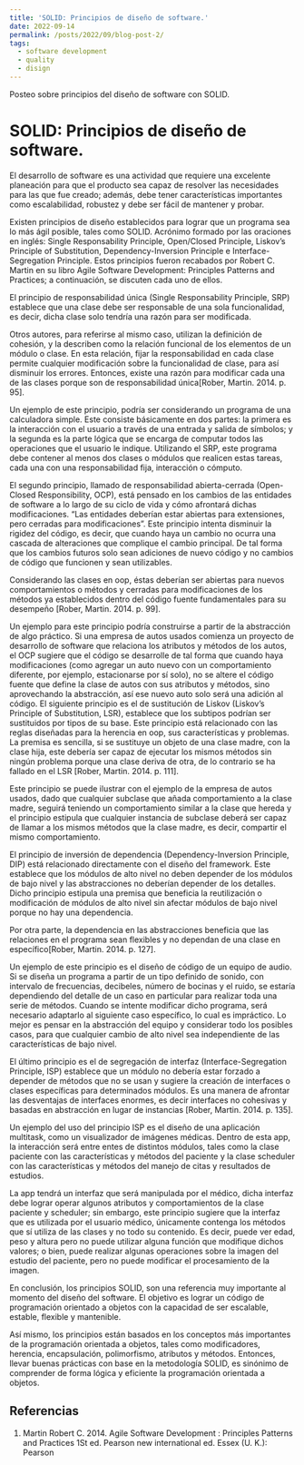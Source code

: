 ```yaml
---
title: 'SOLID: Principios de diseño de software.'
date: 2022-09-14
permalink: /posts/2022/09/blog-post-2/
tags:
  - software development
  - quality
  - disign
---
```

Posteo sobre principios del diseño de software con SOLID.

SOLID: Principios de diseño de software.
======
El desarrollo de software es una actividad que requiere una excelente planeación
						para que el producto sea capaz de resolver las necesidades para las que fue
						creado; además, debe tener características importantes como escalabilidad,
						robustez y debe ser fácil de mantener y probar.
      
Existen principios de diseño establecidos para lograr que un programa sea lo
						más ágil posible, tales como SOLID. Acrónimo formado por las oraciones en
						inglés: Single Responsability Principle, Open/Closed Principle, Liskov’s Principle of
						Substitution, Dependency-Inversion Principle e Interface-Segregation Principle.
						Estos principios fueron recabados por Robert C. Martin en su libro Agile Software
						Development: Principles Patterns and Practices; a continuación, se discuten cada
						uno de ellos.
      
El principio de responsabilidad única (Single Responsability Principle, SRP)
						establece que una clase debe ser responsable de una sola funcionalidad, es
						decir, dicha clase solo tendría una razón para ser modificada.
      
Otros autores, para referirse al mismo caso, utilizan la definición de cohesión, y la
						describen como la relación funcional de los elementos de un módulo o clase. En
						esta relación, fijar la responsabilidad en cada clase permite cualquier
						modificación sobre la funcionalidad de clase, para así disminuir los errores.
						Entonces, existe una razón para modificar cada una de las clases porque son de
						responsabilidad única[Rober, Martin. 2014. p. 95].
      
Un ejemplo de este principio, podría ser considerando un programa de una
						calculadora simple. Este consiste básicamente en dos partes: la primera es la
						interacción con el usuario a través de una entrada y salida de símbolos; y la
						segunda es la parte lógica que se encarga de computar todos las operaciones
						que el usuario le indique. Utilizando el SRP, este programa debe contener al
						menos dos clases o módulos que realicen estas tareas, cada una con una
						responsabilidad fija, interacción o cómputo.
      
El segundo principio, llamado de responsabilidad abierta-cerrada (Open-Closed
						Responsibility, OCP), está pensado en los cambios de las entidades de software a
						lo largo de su ciclo de vida y cómo afrontará dichas modificaciones. “Las entidades 
						deberían estar abiertas para extensiones, pero cerradas para
						modificaciones”. Este principio intenta disminuir la rigidez del código, es decir, que
						cuando haya un cambio no ocurra una cascada de alteraciones que complique
						el cambio principal. De tal forma que los cambios futuros solo sean adiciones de
						nuevo código y no cambios de código que funcionen y sean utilizables.
      
Considerando las clases en oop, éstas deberían ser abiertas para nuevos
						comportamientos o métodos y cerradas para modificaciones de los métodos ya
						establecidos dentro del código fuente fundamentales para su desempeño
						[Rober, Martin. 2014. p. 99].
      
Un ejemplo para este principio podría construirse a partir de la abstracción de
						algo práctico. Si una empresa de autos usados comienza un proyecto de
						desarrollo de software que relaciona los atributos y métodos de los autos, el OCP
						sugiere que el código se desarrolle de tal forma que cuando haya modificaciones
						(como agregar un auto nuevo con un comportamiento diferente, por ejemplo,
						estacionarse por sí solo), no se altere el código fuente que define la clase de
						autos con sus atributos y métodos, sino aprovechando la abstracción, así ese
						nuevo auto solo será una adición al código.
El siguiente principio es el de sustitución de Liskov (Liskov’s Principle of
						Substitution, LSR), establece que los subtipos podrían ser sustituidos por tipos de
						su base. Este principio está relacionado con las reglas diseñadas para la
						herencia en oop, sus características y problemas. La premisa es sencilla, si se
						sustituye un objeto de una clase madre, con la clase hija, este debería ser capaz
						de ejecutar los mismos métodos sin ningún problema porque una clase deriva
						de otra, de lo contrario se ha fallado en el LSR [Rober, Martin. 2014. p. 111].
      
Este principio se puede ilustrar con el ejemplo de la empresa de autos usados,
						dado que cualquier subclase que añada comportamiento a la clase madre,
						seguirá teniendo un comportamiento similar a la clase que hereda y el principio
						estipula que cualquier instancia de subclase deberá ser capaz de llamar a los
						mismos métodos que la clase madre, es decir, compartir el mismo
						comportamiento.
      
El principio de inversión de dependencia (Dependency-Inversion Principle, DIP)
						está relacionado directamente con el diseño del framework. Este establece que
						los módulos de alto nivel no deben depender de los módulos de bajo nivel y las
						abstracciones no deberían depender de los detalles. Dicho principio estipula una
						premisa que beneficia la reutilización o modificación de módulos de alto nivel sin
						afectar módulos de bajo nivel porque no hay una dependencia.

Por otra parte, la dependencia en las abstracciones beneficia que las relaciones
						en el programa sean flexibles y no dependan de una clase en específico[Rober,
						Martin. 2014. p. 127].
      
Un ejemplo de este principio es el diseño de código de un equipo de audio. Si se
						diseña un programa a partir de un tipo definido de sonido, con intervalo de
						frecuencias, decibeles, número de bocinas y el ruido, se estaría dependiendo del
						detalle de un caso en particular para realizar toda una serie de métodos. Cuando
						se intente modificar dicho programa, será necesario adaptarlo al siguiente caso
						específico, lo cual es impráctico. Lo mejor es pensar en la abstracción del equipo
						y considerar todo los posibles casos, para que cualquier cambio de alto nivel sea
						independiente de las características de bajo nivel.
      
El último principio es el de segregación de interfaz (Interface-Segregation
						Principle, ISP) establece que un módulo no debería estar forzado a depender de
						métodos que no se usan y sugiere la creación de interfaces o clases específicas
						para determinados módulos. Es una manera de afrontar las desventajas de
						interfaces enormes, es decir interfaces no cohesivas y basadas en abstracción
						en lugar de instancias [Rober, Martin. 2014. p. 135].
      
Un ejemplo del uso del principio ISP es el diseño de una aplicación multitask,
						como un visualizador de imágenes médicas. Dentro de esta app, la interacción
						será entre entes de distintos módulos, tales como la clase paciente con las
						características y métodos del paciente y la clase scheduler con las
						características y métodos del manejo de citas y resultados de estudios.
      
La app tendrá un interfaz que será manipulada por el médico, dicha interfaz debe
						lograr operar algunos atributos y comportamientos de la clase paciente y
						scheduler; sin embargo, este principio sugiere que la interfaz que es utilizada por
						el usuario médico, únicamente contenga los métodos que sí utiliza de las clases y
						no todo su contenido. Es decir, puede ver edad, peso y altura pero no puede
						utilizar alguna función que modifique dichos valores; o bien, puede realizar
						algunas operaciones sobre la imagen del estudio del paciente, pero no puede
						modificar el procesamiento de la imagen.
      
En conclusión, los principios SOLID, son una referencia muy importante al
						momento del diseño del software. El objetivo es lograr un código de
						programación orientado a objetos con la capacidad de ser escalable, estable,
						flexible y mantenible.
      
Así mismo, los principios están basados en los conceptos más importantes de la
						programación orientada a objetos, tales como modificadores, herencia,
						encapsulación, polimorfismo, atributos y métodos. Entonces, llevar buenas
						prácticas con base en la metodología SOLID, es sinónimo de comprender de
						forma lógica y eficiente la programación orientada a objetos.
      
Referencias
------
1) Martin Robert C. 2014. Agile Software Development : Principles Patterns and Practices 1St ed. Pearson new international ed. Essex (U. K.): Pearson
